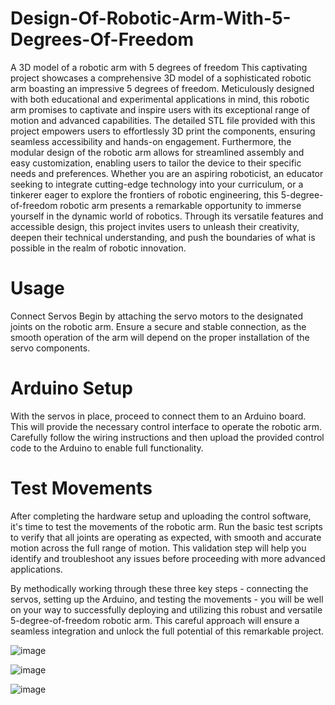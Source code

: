 # Design-Of-Robotic-Arm-With-5-Degrees-Of-Freedom
A 3D model of a robotic arm with 5 degrees of freedom
This captivating project showcases a comprehensive 3D model of a sophisticated robotic arm boasting an impressive 5 degrees of freedom. Meticulously designed with both educational and experimental applications in mind, this robotic arm promises to captivate and inspire users with its exceptional range of motion and advanced capabilities. The detailed STL file provided with this project empowers users to effortlessly 3D print the components, ensuring seamless accessibility and hands-on engagement. Furthermore, the modular design of the robotic arm allows for streamlined assembly and easy customization, enabling users to tailor the device to their specific needs and preferences. Whether you are an aspiring roboticist, an educator seeking to integrate cutting-edge technology into your curriculum, or a tinkerer eager to explore the frontiers of robotic engineering, this 5-degree-of-freedom robotic arm presents a remarkable opportunity to immerse yourself in the dynamic world of robotics. Through its versatile features and accessible design, this project invites users to unleash their creativity, deepen their technical understanding, and push the boundaries of what is possible in the realm of robotic innovation.


# Usage
Connect Servos
Begin by attaching the servo motors to the designated joints on the robotic arm. Ensure a secure and stable connection, as the smooth operation of the arm will depend on the proper installation of the servo components.

# Arduino Setup
With the servos in place, proceed to connect them to an Arduino board. This will provide the necessary control interface to operate the robotic arm. Carefully follow the wiring instructions and then upload the provided control code to the Arduino to enable full functionality.

# Test Movements
After completing the hardware setup and uploading the control software, it's time to test the movements of the robotic arm. Run the basic test scripts to verify that all joints are operating as expected, with smooth and accurate motion across the full range of motion. This validation step will help you identify and troubleshoot any issues before proceeding with more advanced applications.

By methodically working through these three key steps - connecting the servos, setting up the Arduino, and testing the movements - you will be well on your way to successfully deploying and utilizing this robust and versatile 5-degree-of-freedom robotic arm. This careful approach will ensure a seamless integration and unlock the full potential of this remarkable project.


![image](https://github.com/user-attachments/assets/86eea99b-eb26-4b2e-96f8-7e7aee2e5a77)


![image](https://github.com/user-attachments/assets/244d8bc4-c231-45e9-be1e-3c7bfee2ec88)

![image](https://github.com/user-attachments/assets/51009ccb-6f58-4efe-8b3b-7be34c817de3)


